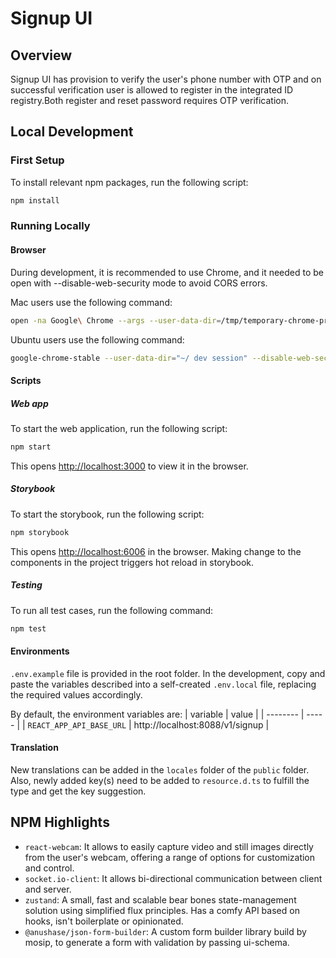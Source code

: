 # Signup UI

## Overview

Signup UI has provision to verify the user's phone number with OTP and on successful verification user is allowed to 
register in the integrated ID registry.Both register and reset password requires OTP verification.

## Local Development

### First Setup

To install relevant npm packages, run the following script:

```bash
npm install
```

### Running Locally

#### Browser

During development, it is recommended to use Chrome, and it needed to be open with --disable-web-security mode to avoid CORS errors.

Mac users use the following command:

```bash
open -na Google\ Chrome --args --user-data-dir=/tmp/temporary-chrome-profile-dir --disable-web-security
```

Ubuntu users use the following command:

```bash
google-chrome-stable --user-data-dir="~/ dev session" --disable-web-security
```

#### Scripts

##### Web app

To start the web application, run the following script:

```bash
npm start
```

This opens [http://localhost:3000](http://localhost:3000) to view it in the browser.

##### Storybook

To start the storybook, run the following script:

```bash
npm storybook
```

This opens [http://localhost:6006](http://localhost:6006) in the browser. Making change to the components in the project triggers hot reload in storybook.

##### Testing

To run all test cases, run the following command:

```bash
npm test
```

#### Environments

`.env.example` file is provided in the root folder. In the development, copy and paste the variables described into a self-created `.env.local` file, replacing the required values accordingly.

By default, the environment variables are:
| variable | value |
| -------- | ----- |
| `REACT_APP_API_BASE_URL` | http://localhost:8088/v1/signup |

#### Translation

New translations can be added in the `locales` folder of the `public` folder. Also, newly added key(s) need to be added to `resource.d.ts` to fulfill the type and get the key suggestion.

## NPM Highlights
* `react-webcam`: It allows to easily capture video and still images directly from the user's webcam, offering a range of options for customization and control.
* `socket.io-client`: It allows bi-directional communication between client and server.
* `zustand`: A small, fast and scalable bear bones state-management solution using simplified flux principles. Has a comfy API based on hooks, isn't  boilerplate or opinionated.
* `@anushase/json-form-builder`: A custom form builder library build by mosip, to generate a form with validation by passing ui-schema.